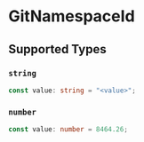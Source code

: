 # GitNamespaceId


## Supported Types

### `string`

```typescript
const value: string = "<value>";
```

### `number`

```typescript
const value: number = 8464.26;
```

